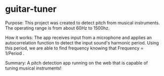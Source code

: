 # guitar-tuner
Purpose: This project was created to detect pitch from musical instruments. The operating range is from about 60Hz to 1500hz.

How it works: The app receives input from a microphone and applies an autocorrelation function to detect the input sound's harmonic period. Using this period, we are able to find frequency knowing that Frequency = 1/Period . 

Summary: A pitch detection app running on the web that is capable of tuning musical instruments! 

